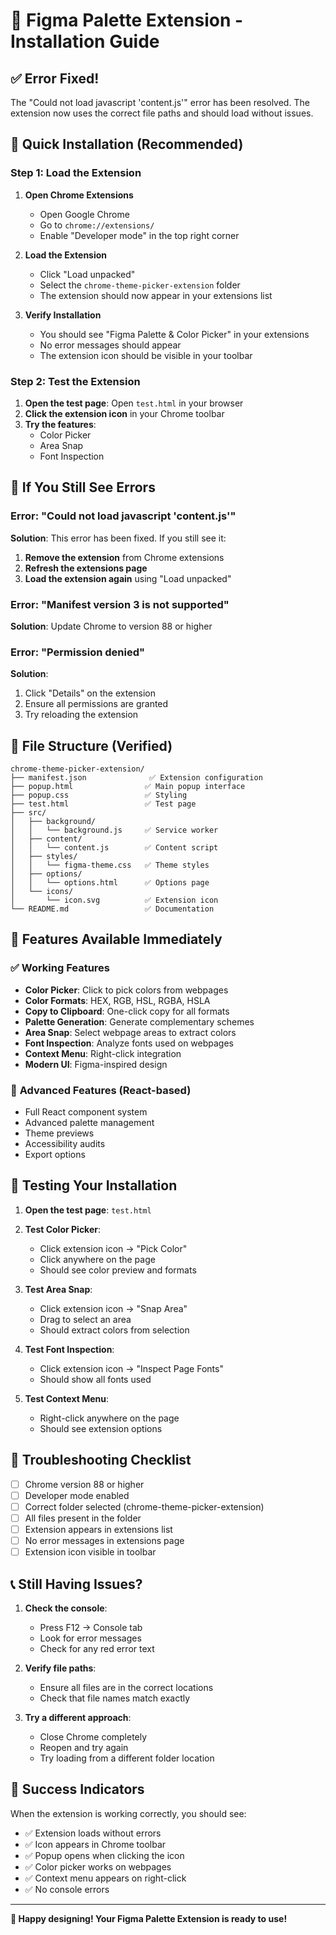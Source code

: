 # 🎨 Figma Palette Extension - Installation Guide

## ✅ **Error Fixed!**

The "Could not load javascript 'content.js'" error has been resolved. The extension now uses the correct file paths and should load without issues.

## 🚀 **Quick Installation (Recommended)**

### Step 1: Load the Extension
1. **Open Chrome Extensions**
   - Open Google Chrome
   - Go to `chrome://extensions/`
   - Enable "Developer mode" in the top right corner

2. **Load the Extension**
   - Click "Load unpacked"
   - Select the `chrome-theme-picker-extension` folder
   - The extension should now appear in your extensions list

3. **Verify Installation**
   - You should see "Figma Palette & Color Picker" in your extensions
   - No error messages should appear
   - The extension icon should be visible in your toolbar

### Step 2: Test the Extension
1. **Open the test page**: Open `test.html` in your browser
2. **Click the extension icon** in your Chrome toolbar
3. **Try the features**:
   - Color Picker
   - Area Snap
   - Font Inspection

## 🔧 **If You Still See Errors**

### Error: "Could not load javascript 'content.js'"
**Solution**: This error has been fixed. If you still see it:
1. **Remove the extension** from Chrome extensions
2. **Refresh the extensions page**
3. **Load the extension again** using "Load unpacked"

### Error: "Manifest version 3 is not supported"
**Solution**: Update Chrome to version 88 or higher

### Error: "Permission denied"
**Solution**: 
1. Click "Details" on the extension
2. Ensure all permissions are granted
3. Try reloading the extension

## 📁 **File Structure (Verified)**

```
chrome-theme-picker-extension/
├── manifest.json              ✅ Extension configuration
├── popup.html                ✅ Main popup interface
├── popup.css                 ✅ Styling
├── test.html                 ✅ Test page
├── src/
│   ├── background/
│   │   └── background.js     ✅ Service worker
│   ├── content/
│   │   └── content.js        ✅ Content script
│   ├── styles/
│   │   └── figma-theme.css   ✅ Theme styles
│   ├── options/
│   │   └── options.html      ✅ Options page
│   └── icons/
│       └── icon.svg          ✅ Extension icon
└── README.md                 ✅ Documentation
```

## 🎯 **Features Available Immediately**

### ✅ **Working Features**
- **Color Picker**: Click to pick colors from webpages
- **Color Formats**: HEX, RGB, HSL, RGBA, HSLA
- **Copy to Clipboard**: One-click copy for all formats
- **Palette Generation**: Generate complementary schemes
- **Area Snap**: Select webpage areas to extract colors
- **Font Inspection**: Analyze fonts used on webpages
- **Context Menu**: Right-click integration
- **Modern UI**: Figma-inspired design

### 🔄 **Advanced Features** (React-based)
- Full React component system
- Advanced palette management
- Theme previews
- Accessibility audits
- Export options

## 🧪 **Testing Your Installation**

1. **Open the test page**: `test.html`
2. **Test Color Picker**:
   - Click extension icon → "Pick Color"
   - Click anywhere on the page
   - Should see color preview and formats

3. **Test Area Snap**:
   - Click extension icon → "Snap Area"
   - Drag to select an area
   - Should extract colors from selection

4. **Test Font Inspection**:
   - Click extension icon → "Inspect Page Fonts"
   - Should show all fonts used

5. **Test Context Menu**:
   - Right-click anywhere on the page
   - Should see extension options

## 🚨 **Troubleshooting Checklist**

- [ ] Chrome version 88 or higher
- [ ] Developer mode enabled
- [ ] Correct folder selected (chrome-theme-picker-extension)
- [ ] All files present in the folder
- [ ] Extension appears in extensions list
- [ ] No error messages in extensions page
- [ ] Extension icon visible in toolbar

## 📞 **Still Having Issues?**

1. **Check the console**:
   - Press F12 → Console tab
   - Look for error messages
   - Check for any red error text

2. **Verify file paths**:
   - Ensure all files are in the correct locations
   - Check that file names match exactly

3. **Try a different approach**:
   - Close Chrome completely
   - Reopen and try again
   - Try loading from a different folder location

## 🎉 **Success Indicators**

When the extension is working correctly, you should see:
- ✅ Extension loads without errors
- ✅ Icon appears in Chrome toolbar
- ✅ Popup opens when clicking the icon
- ✅ Color picker works on webpages
- ✅ Context menu appears on right-click
- ✅ No console errors

---

**🎨 Happy designing! Your Figma Palette Extension is ready to use!**
